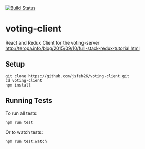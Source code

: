 [![Build Status](https://travis-ci.org/jsfeb26/voting-client.svg?branch=master)](https://travis-ci.org/jsfeb26/voting-client)
# voting-client
React and Redux Client for the voting-server 
http://teropa.info/blog/2015/09/10/full-stack-redux-tutorial.html

## Setup
```
git clone https://github.com/jsfeb26/voting-client.git
cd voting-client
npm install
```

## Running Tests
To run all tests:
```
npm run test
```
Or to watch tests:
```
npm run test:watch
```
